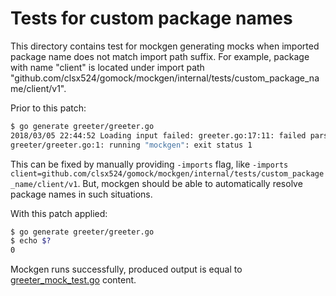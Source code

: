 # Tests for custom package names

This directory contains test for mockgen generating mocks when imported package
name does not match import path suffix. For example, package with name "client"
is located under import path "github.com/clsx524/gomock/mockgen/internal/tests/custom_package_name/client/v1".

Prior to this patch:

```bash
$ go generate greeter/greeter.go
2018/03/05 22:44:52 Loading input failed: greeter.go:17:11: failed parsing returns: greeter.go:17:14: unknown package "client"
greeter/greeter.go:1: running "mockgen": exit status 1
```

This can be fixed by manually providing `-imports` flag, like `-imports client=github.com/clsx524/gomock/mockgen/internal/tests/custom_package_name/client/v1`.
But, mockgen should be able to automatically resolve package names in such situations.

With this patch applied:

```bash
$ go generate greeter/greeter.go
$ echo $?
0
```

Mockgen runs successfully, produced output is equal to [greeter_mock_test.go](greeter/greeter_mock_test.go) content.

